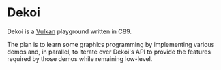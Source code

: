Dekoi
=====

Dekoi is a [Vulkan](https://www.khronos.org/vulkan) playground written in
C89.

The plan is to learn some graphics programming by implementing various demos
and, in parallel, to iterate over Dekoi's API to provide the features required
by those demos while remaining low-level.

